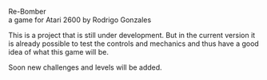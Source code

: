 
Re-Bomber  
a game for Atari 2600 by Rodrigo Gonzales

This is a project that is still under development. But in the current version it is already possible to test the controls and mechanics and thus have a good idea of ​​what this game will be.

Soon new challenges and levels will be added.
